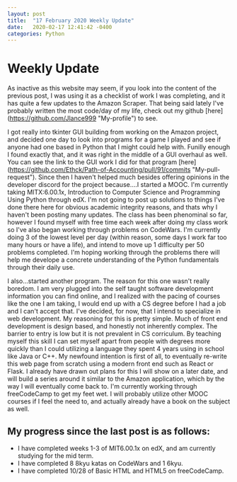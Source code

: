 ```yaml
---
layout: post
title:  "17 February 2020 Weekly Update"
date:   2020-02-17 12:41:42 -0400
categories: Python
---
```


# Weekly Update
As inactive as this website may seem, if you look into the content of the previous post, I was using it as a checklist of work I was completing, and it has quite a few updates to the Amazon Scraper. That being said lately I've probably written the most code/day of my life, check out my github [here] (https://github.com/Jlance999 "My-profile") to see.

I got really into tkinter GUI building from working on the Amazon project, and decided one day to look into programs for a game I played and see if anyone had one based in Python that I might could help with. Funilly enough I found exactly that, and it was right in the middle of a GUI overhaul as well. You can see the link to the GUI work I did for that program [here] (https://github.com/Ethck/Path-of-Accounting/pull/91/commits "My-pull-request"). Since then I haven't helped much besides offering opinions in the developer discord for the project because....I started a MOOC. I'm currently taking MITX:6.00.1x, Introduction to Computer Science and Programming Using Python through edX. I'm not going to post up solutions to things I've done there here for obvious academic integrity reasons, and thats why I haven't been posting many updates. The class has been phenominal so far, however I found myself with free time each week after doing my class work so I've also began working through problems on CodeWars. I'm currently doing 3 of the lowest level per day (within reason, some days I work far too many hours or have a life), and intend to move up 1 difficulty per 50 problems completed. I'm hoping working through the problems there will help me develope a concrete understanding of the Python fundamentals through their daily use.

I also...started another program. The reason for this one wasn't really boredom. I am very plugged into the self taught software development information you can find online, and I realized with the pacing of courses like the one I am taking, I would end up with a CS degree before I had a job and I can't accept that. I've decided, for now, that I intend to specialize in web development. My reasoning for this is pretty simple. Much of front end development is design based, and honestly not inherently complex. The barrier to entry is low but it is not prevalent in CS corriculum. By teaching myself this skill I can set myself apart from people with degrees more quickly than I could utilizing a language they spent 4 years using in school like Java or C++. My newfound intention is first of all, to eventually re-write this web page from scratch using a modern front end such as React or Flask. I already have drawn out plans for this I will show on a later date, and will build a series around it similar to the Amazon application, which by the way I will eventually come back to. I'm currently working through freeCodeCamp to get my feet wet. I will probably utilize other MOOC courses if I feel the need to, and actually already have a book on the subject as well.

## My progress since the last post is as follows:

* I have completed weeks 1-3 of MIT6.00.1x on edX, and am currently studying for the mid term.
* I have completed 8 8kyu katas on CodeWars and 1 6kyu.
* I have completed 10/28 of Basic HTML and HTML5 on freeCodeCamp.